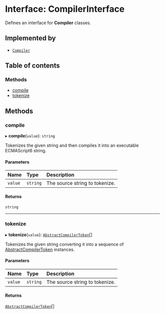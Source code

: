 # Interface: CompilerInterface

Defines an interface for **Compiler** classes.

## Implemented by

- [`Compiler`](../classes/Compiler.md)

## Table of contents

### Methods

- [compile](CompilerInterface.md#compile)
- [tokenize](CompilerInterface.md#tokenize)

## Methods

### compile

▸ **compile**(`value`): `string`

Tokenizes the given string and then compiles it into an executable ECMAScript6 string.

#### Parameters

| Name | Type | Description |
| :------ | :------ | :------ |
| `value` | `string` | The source string to tokenize. |

#### Returns

`string`

___

### tokenize

▸ **tokenize**(`value`): [`AbstractCompilerToken`](../classes/AbstractCompilerToken.md)[]

Tokenizes the given string converting it into a sequence of [AbstractCompilerToken](../classes/AbstractCompilerToken.md) instances.

#### Parameters

| Name | Type | Description |
| :------ | :------ | :------ |
| `value` | `string` | The source string to tokenize. |

#### Returns

[`AbstractCompilerToken`](../classes/AbstractCompilerToken.md)[]
